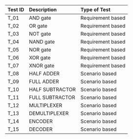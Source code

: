 
|Test ID|Description|Type of Test|
|:------|:----------------------------------|:------|
|T_01   |AND gate| Requirement based|
|T_02   |OR gate|Requirement based|
|T_03   |NOT gate|Requirement based|
|T_04|NAND gate|Requirement based|
|T_05|NOR gate|Requirement based|
|T_06|XOR gate|Requirement based|
|T_07|XNOR gate|Requirement based|
|T_08|HALF ADDER|Scenario based|
|T_09|FULL ADDER|Scenario based|
|T_10|HALF SUBTRACTOR|Scenario based|
|T_11|FULL SUBTRACTOR|Scenario based|
|T_12|MULTIPLEXER|Scenario based|
|T_13|DEMULTIPLEXER|Scenario based|
|T_14|ENCODER|Scenario based|
|T_15|DECODER|Scenario based|
